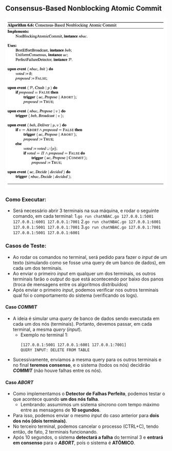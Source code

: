 ## Consensus-Based Nonblocking Atomic Commit
![Alt text](image.png)

### Como Executar:
- Será necessário abrir 3 terminais na sua máquina, e rodar o seguinte comando, em cada terminal:
    1.`go run chatNBAC.go 127.0.0.1:5001  127.0.0.1:6001 127.0.0.1:7001`
    2.`go run chatNBAC.go 127.0.0.1:6001  127.0.0.1:5001 127.0.0.1:7001`
    3.`go run chatNBAC.go 127.0.0.1:7001  127.0.0.1:5001 127.0.0.1:6001`

### Casos de Teste:
- Ao rodar os comandos no terminal, será pedido para fazer o *input* de um texto (simulando como se fosse uma query de um banco de dados), em cada um dos terminais.
- Ao enviar o primeiro *input* em qualquer um dos terminais, os outros terminais farão o *output* do que está acontecendo por baixo dos panos (troca de mensagens entre os algoritmos distribuídos)
- Após enviar o primeiro *input*, podemos verificar nos outros terminais qual foi o comportamento do sistema (verificando os logs).
#### Caso ***COMMIT***
- A ideia é simular uma *query* de banco de dados sendo executada em cada um dos nós (terminais). Portanto, devemos passar, em cada terminal, a mesma *query* (*input*).
    - Exemplo no terminal 1:
        ```
        [127.0.0.1:5001 127.0.0.1:6001 127.0.0.1:7001]
        QUERY INPUT: DELETE FROM TABLE
        ```
- Sucessivamente, enviamos a mesma query para os outros terminais e no final **teremos consenso**, e o sistema (todos os nós) decidirão ***COMMIT*** (não houve falhas entre os nós).

#### Caso ***ABORT***
- Como implementamos o **Detector de Falhas Perfeito**, podemos testar o que acontece quando **um dos nós falha**.
    - Lembrando: assumimos um sistema síncrono com tempo máximo entre as mensagens de **10 segundos**.
- Para isso, podemos enviar o mesmo *input* do caso anterior para **dois dos nós (dois terminais)**.
- No terceiro terminal, podemos cancelar o processo (CTRL+C), tendo então, de fato, 2 terminais funcionando.
- Após 10 segundos, o sistema **detectará a falha** do terminal 3 e **entrará em consenso** para o ***ABORT***, pois o sistema é **ATÔMICO**.
